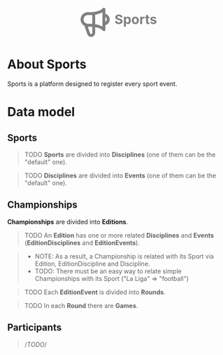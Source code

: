 <p align="center"><svg xmlns="http://www.w3.org/2000/svg" fill="none" viewBox="0 0 24 24" stroke="gray" style="height:80px;width:80px;vertical-align:middle;">
    <path stroke-linecap="round" stroke-linejoin="round" stroke-width="2" d="M11 5.882V19.24a1.76 1.76 0 01-3.417.592l-2.147-6.15M18 13a3 3 0 100-6M5.436 13.683A4.001 4.001 0 017 6h1.832c4.1 0 7.625-1.234 9.168-3v14c-1.543-1.766-5.067-3-9.168-3H7a3.988 3.988 0 01-1.564-.317z" />
</svg>
<span style="color:gray;font-weight:bold;font-size:30px">Sports</span>
</p>

# About Sports

Sports is a platform designed to register every sport event.

# Data model
## Sports
> TODO
**Sports** are divided into **Disciplines** (one of them can be the "default" one).

> TODO
**Disciplines** are divided into **Events** (one of them can be the "default" one).

## Championships
**Championships** are divided into **Editions**.

> TODO
An **Edition** has one or more related **Disciplines** and **Events** (**EditionDisciplines** and **EditionEvents**).

> * NOTE: As a result, a Championship is related with its Sport via Edition, EditionDiscipline and Discipline.
> * TODO: There must be an easy way to relate simple Championships with its Sport ("La Liga" => "football")

> TODO
Each **EditionEvent** is divided into **Rounds**.

> TODO
In each **Round** there are **Games**.

## Participants
> /*TODO*/